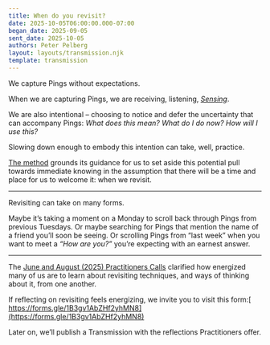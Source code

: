 ```yaml
---
title: When do you revisit?
date: 2025-10-05T06:00:00.000-07:00
began_date: 2025-09-05
sent_date: 2025-10-05
authors: Peter Pelberg
layout: layouts/transmission.njk
template: transmission
---
```

We capture Pings without expectations.

When we are capturing Pings, we are receiving, listening, *[Sensing](https://pingpractice.org/method/)*.

We are also intentional – choosing to notice and defer the uncertainty that can accompany Pings: *What does this mean? What do I do now? How will I use this?*

Slowing down enough to embody this intention can take, well, practice.

[The method](https://pingpractice.org/method/) grounds its guidance for us to set aside this potential pull towards immediate knowing in the assumption that there will be a time and place for us to welcome it: when we revisit.

- - -

Revisiting can take on many forms.

Maybe it’s taking a moment on a Monday to scroll back through Pings from previous Tuesdays. Or maybe searching for Pings that mention the name of a friend you’ll soon be seeing. Or scrolling Pings from “last week” when you want to meet a *“How are you?”* you’re expecting with an earnest answer. 

- - -

The [June and August (2025) Practitioners Calls](https://docs.google.com/forms/d/e/1FAIpQLSeVAXbCplH75NaRmaFCYJ8chI9GSPc2MKe3VQttUVBomDETTg/viewform?usp=sharing&ouid=115658284533241088477) clarified how energized many of us are to learn about revisiting techniques, and ways of thinking about it, from one another.

If reflecting on revisiting feels energizing, we invite you to visit this form:[ https://forms.gle/1B3gv1AbZHf2yhMN8](https://forms.gle/1B3gv1AbZHf2yhMN8)

Later on, we’ll publish a Transmission with the reflections Practitioners offer.
